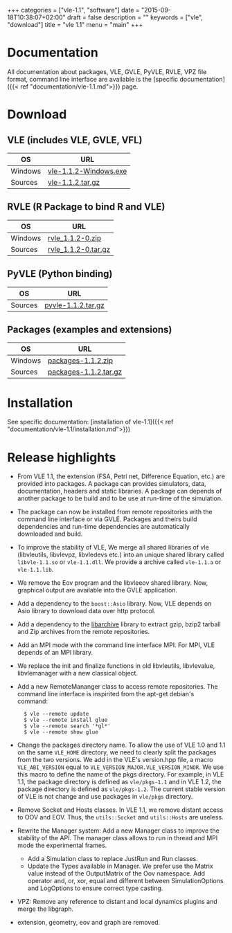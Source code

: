 +++
categories = ["vle-1.1", "software"]
date = "2015-09-18T10:38:07+02:00"
draft = false
description = ""
keywords = ["vle", "download"]
title = "vle 1.1"
menu = "main"
+++

# Documentation

All documentation about packages, VLE, GVLE, PyVLE, RVLE, VPZ file format,
command line interface are available is the [specific documentation]({{< ref
"documentation/vle-1.1.md">}}) page.

# Download

## VLE (includes VLE, GVLE, VFL)

| OS | URL |
| ---| --- |
| Windows | [vle-1.1.2-Windows.exe](http://www.vle-project.org/pub/vle/1.1/1.1.2/vle-1.1.2-Windows.exe) |
| Sources | [vle-1.1.2.tar.gz](http://www.vle-project.org/pub/vle/1.1/1.1.2/vle-1.1.2.tar.gz) |

## RVLE (R Package to bind R and VLE)

| OS | URL |
| ---| --- |
| Windows | [rvle_1.1.2-0.zip](http://www.vle-project.org/pub/vle/1.1/1.1.2/rvle_1.1.2-0.zip) |
| Sources | [rvle_1.1.2-0.tar.gz](http://www.vle-project.org/pub/vle/1.1/1.1.2/rvle_1.1.2-0.tar.gz) |

## PyVLE (Python binding)

| OS | URL |
| ---| --- |
| Sources | [pyvle-1.1.2.tar.gz](http://www.vle-project.org/pub/vle/1.1/1.1.2/pyvle-1.1.2.tar.gz) |

## Packages (examples and extensions)

| OS | URL |
| ---| --- |
| Windows | [packages-1.1.2.zip](http://www.vle-project.org/pub/vle/1.1/1.1.2/packages-1.1.2.zip) |
| Sources | [packages-1.1.2.tar.gz](http://www.vle-project.org/pub/vle/1.1/1.1.2/packages-1.1.2.tar.gz) |


# Installation

See specific documentation: [installation of vle-1.1]({{< ref
"documentation/vle-1.1/installation.md">}})

# Release highlights

- From VLE 1.1, the extension (FSA, Petri net, Difference Equation,
  etc.) are provided into packages. A package can provides simulators,
  data, documentation, headers and static libraries. A package can
  depends of another package to be build and to be use at run-time of
  the simulation.
- The package can now be installed from remote repositories with the
  command line interface or via GVLE. Packages and theirs build
  dependencies and run-time dependencies are automatically downloaded
  and build.
- To improve the stability of VLE, We merge all shared libraries of
  vle (libvleutils, libvlevpz, libvledevs etc.) into an unique shared
  library called `libvle-1.1.so` or `vle-1.1.dll`. We provide a
  archive called `vle-1.1.a` or `vle-1.1.lib`.
- We remove the Eov program and the libvleeov shared library. Now,
  graphical output are available into the GVLE application.
- Add a dependency to the `boost::Asio` library. Now, VLE depends on
  Asio library to download data over http protocol.
- Add a dependency to the [libarchive](http://libarchive.github.com/)
  library to extract gzip, bzip2 tarball and Zip archives from the
  remote repositories.
- Add an MPI mode with the command line interface MPI. For MPI, VLE
  depends of an MPI library.
- We replace the init and finalize functions in old libvleutils,
  libvlevalue, libvlemanager with a new classical object.
- Add a new RemoteMananger class to access remote repositories. The
  command line interface is inspirited from the apt-get debian's
  command:

        $ vle --remote update
        $ vle --remote install glue
        $ vle --remote search '*gl*'
        $ vle --remote show glue

- Change the packages directory name. To allow the use of VLE 1.0 and
  1.1 on the same `VLE_HOME` directory, we need to clearly split the
  packages from the two versions. We add in the VLE's version.hpp
  file, a macro `VLE_ABI_VERSION` equal to
  `VLE_VERSION_MAJOR.VLE_VERSION_MINOR`. We use this macro to define
  the name of the pkgs directory. For example, in VLE 1.1, the package
  directory is defined as `vle/pkgs-1.1` and in VLE 1.2, the package
  directory is defined as `vle/pkgs-1.2`. The current stable version
  of VLE is not change and use packages in `vle/pkgs` directory.
- Remove Socket and Hosts classes. In VLE 1.1, we remove distant
  access to OOV and EOV. Thus, the `utils::Socket` and `utils::Hosts`
  are useless.
- Rewrite the Manager system: Add a new Manager class to improve the
  stability of the API. The manager class allows to run in thread and
  MPI mode the experimental frames.
  - Add a Simulation class to replace JustRun and Run classes.
  - Update the Types available in Manager. We prefer use the Matrix
    value instead of the OutputMatrix of the Oov namespace. Add
    operator and, or, xor, equal and different between
    SimulationOptions and LogOptions to ensure correct type casting.
- VPZ: Remove any reference to distant and local dynamics plugins and merge the
  libgraph.
- extension, geometry, eov and graph are removed.

